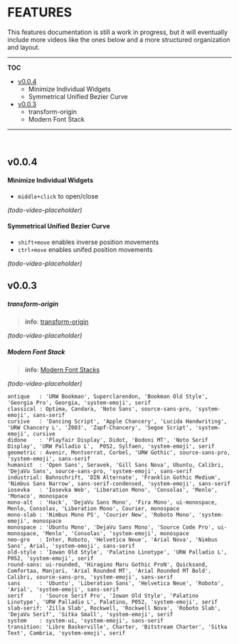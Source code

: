 # FEATURES

This features documentation is still a work in progress, but it will eventually include more videos like the ones below and a more structured organization and layout.

--- 

__TOC__

<!-- MDTOC auto="2" levels="1,2,3,4,5" -->

- [v0.0.4](#v004)
  - Minimize Individual Widgets
  - Symmetrical Unified Bezier Curve
- [v0.0.3](#v003)
  - transform-origin
  - Modern Font Stack

<!-- /MDTOC -->

--- 



<br />

## v0.0.4

#### Minimize Individual Widgets
- `middle+click` to open/close

_(todo-video-placeholder)_

#### Symmetrical Unified Bezier Curve

- `shift+move` enables inverse position movements
- `ctrl+move` enables unifed position movements

_(todo-video-placeholder)_



## v0.0.3

##### transform-origin
> __info__: [transform-origin](https://developer.mozilla.org/en-US/docs/Web/CSS/transform-origin) <br/>

_(todo-video-placeholder)_

##### Modern Font Stack
> __info__: [Modern Font Stacks](https://github.com/system-fonts/modern-font-stacks) <br/>

_(todo-video-placeholder)_

```
antique   : 'URW Bookman', Superclarendon, 'Bookman Old Style', 'Georgia Pro', Georgia, 'system-emoji', serif
classical : Optima, Candara, 'Noto Sans', source-sans-pro, 'system-emoji', sans-serif
cursive   : 'Dancing Script', 'Apple Chancery', 'Lucida Handwriting', 'URW Chancery L', 'Z003', 'Zapf-Chancery', 'Segoe Script', 'system-emoji', cursive
didone    : 'Playfair Display', Didot, 'Bodoni MT', 'Noto Serif Display', 'URW Palladio L',  P052, Sylfaen, 'system-emoji', serif
geometric : Avenir, Montserrat, Corbel, 'URW Gothic', source-sans-pro, 'system-emoji', sans-serif
humanist  : 'Open Sans', Seravek, 'Gill Sans Nova', Ubuntu, Calibri, 'DejaVu Sans', source-sans-pro, 'system-emoji', sans-serif
industrial: Bahnschrift, 'DIN Alternate', 'Franklin Gothic Medium', 'Nimbus Sans Narrow', sans-serif-condensed, 'system-emoji', sans-serif
iosevka   : 'Iosevka Web', 'Liberation Mono', 'Consolas', 'Menlo', 'Monaco', monospace
mono-alt  : 'Hack', 'DejaVu Sans Mono', 'Fira Mono', ui-monospace, Menlo, Consolas, 'Liberation Mono', Courier, monospace
mono-slab : 'Nimbus Mono PS', 'Courier New', 'Roboto Mono', 'system-emoji', monospace
monospace : 'Ubuntu Mono', 'DejaVu Sans Mono', 'Source Code Pro', ui-monospace, 'Menlo', 'Consolas', 'system-emoji', monospace
neo-gro   : Inter, Roboto, 'Helvetica Neue', 'Arial Nova', 'Nimbus Sans', Arial, 'system-emoji', sans-serif
old-style : 'Iowan Old Style', 'Palatino Linotype', 'URW Palladio L', P052, 'system-emoji', serif
round-sans: ui-rounded, 'Hiragino Maru Gothic ProN', Quicksand, Comfortaa, Manjari, 'Arial Rounded MT', 'Arial Rounded MT Bold', Calibri, source-sans-pro, 'system-emoji', sans-serif
sans      : 'Ubuntu', 'Liberation Sans', 'Helvetica Neue', 'Roboto', 'Arial', 'system-emoji', sans-serif
serif     : 'Source Serif Pro', 'Iowan Old Style', 'Palatino Linotype', 'URW Palladio L', Palatino, P052, 'system-emoji', serif
slab-serif: 'Zilla Slab', Rockwell, 'Rockwell Nova', 'Roboto Slab', 'DejaVu Serif', 'Sitka Small', 'system-emoji', serif
system    : system-ui, 'system-emoji', sans-serif
transition: 'Libre Baskerville', Charter, 'Bitstream Charter', 'Sitka Text', Cambria, 'system-emoji', serif
```

